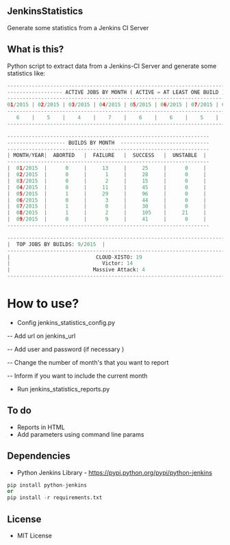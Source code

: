 ## JenkinsStatistics
Generate some statistics from a Jenkins CI Server

## What is this? 
Python script to extract data from a Jenkins-CI Server and generate some statistics like:

```python
---------------------------------------------------------------------------------------
------------------ ACTIVE JOBS BY MONTH ( ACTIVE = AT LEAST ONE BUILD ) ---------------
---------------------------------------------------------------------------------------
01/2015 | 02/2015 | 03/2015 | 04/2015 | 05/2015 | 06/2015 | 07/2015 | 08/2015 | 09/2015
---------------------------------------------------------------------------------------
   6    |    5    |    4    |    7    |    6    |    6    |    5    |    9    |    6
---------------------------------------------------------------------------------------

------------------------------------------------------------------
------------------- BUILDS BY MONTH  -----------------------------
------------------------------------------------------------------
| MONTH/YEAR|  ABORTED   |  FAILURE   |  SUCCESS   |  UNSTABLE  |
------------------------------------------------------------------
|  01/2015  |      0     |     13     |     25     |      0     |
|  02/2015  |      0     |      1     |     28     |      0     |
|  03/2015  |      0     |      2     |     15     |      0     |
|  04/2015  |      0     |     11     |     45     |      0     |
|  05/2015  |      1     |     29     |     96     |      0     |
|  06/2015  |      0     |      3     |     44     |      0     |
|  07/2015  |      1     |      0     |     30     |      0     |
|  08/2015  |      1     |      2     |     105    |     21     |
|  09/2015  |      0     |      9     |     41     |      0     |
------------------------------------------------------------------

-------------------------------------------------------------------------
|  TOP JOBS BY BUILDS: 9/2015  |
-------------------------------------------------------------------------
|                            CLOUD-XISTO: 19                            |
|                              Victor: 14                               |
|                           Massive Attack: 4                           |
-------------------------------------------------------------------------
```

# How to use? 
- Config jenkins_statistics_config.py

-- Add url on jenkins_url

-- Add user and password (if necessary )

-- Change the number of month's that you want to report

-- Inform if you want to include the current month 

- Run jenkins_statistics_reports.py

## To do
- Reports in HTML
- Add parameters using command line params 

## Dependencies
- Python Jenkins Library - https://pypi.python.org/pypi/python-jenkins

```python
pip install python-jenkins 
or 
pip install -r requirements.txt
```

## License
- MIT License 

